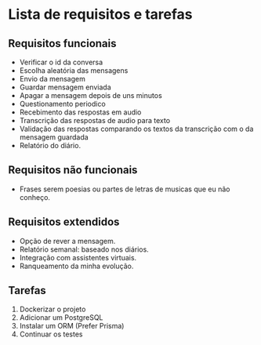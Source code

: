 # Lista de requisitos e tarefas

## Requisitos funcionais
- Verificar o id da conversa
- Escolha aleatória das mensagens
- Envio da mensagem
- Guardar mensagem enviada
- Apagar a mensagem depois de uns minutos
- Questionamento periodico
- Recebimento das respostas em audio
- Transcrição das respostas de audio para texto
- Validação das respostas comparando os textos da transcrição com o da mensagem guardada
- Relatório do diário.

## Requisitos não funcionais
- Frases serem poesias ou partes de letras de musicas que eu não conheço.

## Requisitos extendidos
- Opção de rever a mensagem.
- Relatório semanal: baseado nos diários.
- Integração com assistentes virtuais.
- Ranqueamento da minha evolução.

## Tarefas

1. Dockerizar o projeto
2. Adicionar um PostgreSQL
3. Instalar um ORM (Prefer Prisma)
2. Continuar os testes